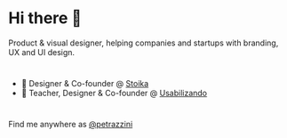 # Hi there 👋
 Product & visual designer, helping companies and startups with branding, UX and UI design.


# 

- 🔭 Designer & Co-founder @ <a href="https://stoika.design/">Stoika</a>
- 🔭 Teacher, Designer & Co-founder @ <a href="https://usabilizando.design/">Usabilizando</a>


#

Find me anywhere as <a href="https://instagram.com/petrazzini/">@petrazzini</a>
